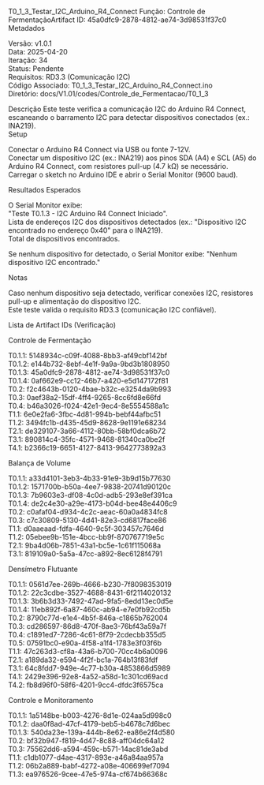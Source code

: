 T0_1_3_Testar_I2C_Arduino_R4_Connect
Função: Controle de FermentaçãoArtifact ID: 45a0dfc9-2878-4812-ae74-3d98531f37c0  
Metadados

Versão: v1.0.1  
Data: 2025-04-20  
Iteração: 34  
Status: Pendente  
Requisitos: RD3.3 (Comunicação I2C)  
Código Associado: T0_1_3_Testar_I2C_Arduino_R4_Connect.ino  
Diretório: docs/V1.01/codes/Controle_de_Fermentacao/T0_1_3

Descrição
Este teste verifica a comunicação I2C do Arduino R4 Connect, escaneando o barramento I2C para detectar dispositivos conectados (ex.: INA219).  
Setup

Conectar o Arduino R4 Connect via USB ou fonte 7-12V.  
Conectar um dispositivo I2C (ex.: INA219) aos pinos SDA (A4) e SCL (A5) do Arduino R4 Connect, com resistores pull-up (4.7 kΩ) se necessário.  
Carregar o sketch no Arduino IDE e abrir o Serial Monitor (9600 baud).

Resultados Esperados

O Serial Monitor exibe:  
"Teste T0.1.3 - I2C Arduino R4 Connect Iniciado".  
Lista de endereços I2C dos dispositivos detectados (ex.: "Dispositivo I2C encontrado no endereço 0x40" para o INA219).  
Total de dispositivos encontrados.


Se nenhum dispositivo for detectado, o Serial Monitor exibe: "Nenhum dispositivo I2C encontrado."

Notas

Caso nenhum dispositivo seja detectado, verificar conexões I2C, resistores pull-up e alimentação do dispositivo I2C.  
Este teste valida o requisito RD3.3 (comunicação I2C confiável).

Lista de Artifact IDs (Verificação)

Controle de Fermentação  

T0.1.1: 5148934c-c09f-4088-8bb3-af49cbf142bf  
T0.1.2: e144b732-8ebf-4e1f-9a9a-9bd3b1808950  
T0.1.3: 45a0dfc9-2878-4812-ae74-3d98531f37c0  
T0.1.4: 0af662e9-cc12-46b7-a420-e5d147172f81  
T0.2: f2c4643b-0120-4bae-b32c-e3254da9b993  
T0.3: 0aef38a2-15df-4ff4-9265-8cc6fd8e66fd  
T0.4: b46a3026-f024-42e1-9ec4-8e5554588a1c  
T1.1: 6e0e2fa6-3fbc-4d81-994b-bebf44afbc51  
T1.2: 3494fc1b-d435-45d9-8628-9e1191e68234  
T2.1: de329107-3a66-4112-80bb-58bf0dca6b72  
T3.1: 890814c4-35fc-4571-9468-81340ca0be2f  
T4.1: b2366c19-6651-4127-8413-9642773892a3


Balança de Volume  

T0.1.1: a33d4101-3eb3-4b33-91e9-3b9d15b77630  
T0.1.2: 1571700b-b50a-4ee7-9838-20741d90120c  
T0.1.3: 7b9603e3-df08-4c0d-adb5-293e8ef391ca  
T0.1.4: de2c4e30-a29e-4173-b04d-bee48e4406c9  
T0.2: c0afaf04-d934-4c2c-aeac-60a0a4834fc8  
T0.3: c7c30809-5130-4d41-82e3-cd6817face86  
T1.1: d0aaeaad-fdfa-4640-9c5f-303457c7646d  
T1.2: 05ebee9b-151e-4bcc-bb9f-870767719e5c  
T2.1: 9ba4d06b-7851-43a1-bc5e-1c61f115068a  
T3.1: 819109a0-5a5a-47cc-a892-8ec6128f4791


Densímetro Flutuante  

T0.1.1: 0561d7ee-269b-4666-b230-7f8098353019  
T0.1.2: 22c3cdbe-3527-4688-8431-6f2114020132  
T0.1.3: 3b6b3d33-7492-47ad-9fa5-8edd13ec0d5e  
T0.1.4: 11eb892f-6a87-460c-ab94-e7e0fb92cd5b  
T0.2: 8790c77d-e1e4-4b5f-846a-c1865b762004  
T0.3: cd286597-86d8-470f-8ae3-76bf43a59a7f  
T0.4: c1891ed7-7286-4c61-8f79-2cdecbb355d5  
T0.5: 07591bc0-e90a-4f58-a1f4-1783e3f03f6b  
T1.1: 47c263d3-cf8a-43a6-b700-70cc4b6a0096  
T2.1: a189da32-e594-4f2f-bc1a-764b13f83fdf  
T3.1: 64c8fdd7-949e-4c77-b30a-4853866d5989  
T4.1: 2429e396-92e8-4a52-a58d-1c301cd69acd  
T4.2: fb8d96f0-58f6-4201-9cc4-dfdc3f6575ca


Controle e Monitoramento  

T0.1.1: 1a5148be-b003-4276-8d1e-024aa5d998c0  
T0.1.2: daa0f8ad-47cf-4179-beb5-b4678c7d6bec  
T0.1.3: 540da23e-139a-444b-8e62-ea86e2f4d580  
T0.2: bf32b947-f819-4d47-8c88-aff04dc64a12  
T0.3: 75562dd6-a594-459c-b571-14ac81de3abd  
T1.1: c1db1077-d4ae-4317-893e-a46a84aa957a  
T1.2: 06b2a889-babf-4272-a08e-406699ef7094  
T1.3: ea976526-9cee-47e5-974a-cf674b66368c



